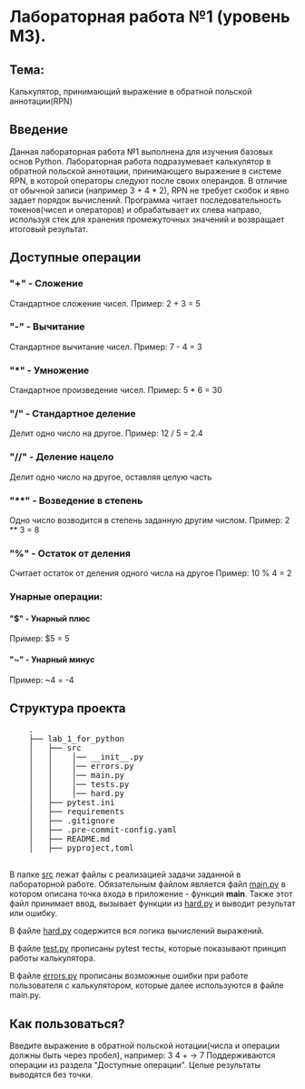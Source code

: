 # Лабораторная работа №1 (уровень M3).
## Тема:
Калькулятор, принимающий выражение в обратной польской аннотации(RPN)
## Введение
Данная лабораторная работа №1 выполнена для изучения базовых основ Python.
Лабораторная работа подразумевает калькулятор в обратной польской аннотации, принимающего выражение в системе RPN, в которой операторы следуют после своих операндов.
В отличие от обычной записи (например 3 + 4 * 2), RPN не требует скобок и явно задает порядок вычислений. Программа читает последовательность токенов(чисел и операторов) и обрабатывает их слева направо, используя стек для хранения промежуточных значений и возвращает итоговый результат.
## Доступные операции
### "+" - Сложение 
Стандартное сложение чисел. 
Пример: 2 + 3 = 5
### "-" - Вычитание
Стандартное вычитание чисел.
Пример: 7 - 4 = 3
### "*" - Умножение
Стандартное произведение чисел.
Пример: 5 * 6 = 30
### "/" - Стандартное деление
Делит одно число на другое.
Пример: 12 / 5 = 2.4
### "//" - Деление нацело
Делит одно число на другое, оставляя целую часть
### "**" - Возведение в степень
Одно число возводится в степень заданную другим числом.
Пример: 2 ** 3 = 8
### "%" - Остаток от деления
Считает остаток от деления одного числа на другое
Пример: 10 % 4 = 2
### Унарные операции:
#### "$" - Унарный плюс
Пример: $5 = 5
#### "~" - Унарный минус
Пример: ~4 = -4


## Структура проекта

<pre>
    .
    ├── lab_1_for_python
    │   ├── src  
    │   │    │── __init__.py
    │   │    │── errors.py
    │   │    │── main.py
    │   │    │── tests.py
    │   │    │── hard.py
    │   ├── pytest.ini                         
    │   ├── requirements                        
    │   ├── .gitignore                         
    │   ├── .pre-commit-config.yaml             
    │   ├── README.md 
    │   ├── pyproject,toml
                                               
</pre>


В папке [src](./src) лежат файлы с реализацией задачи заданной в лабораторной работе. Обязательным файлом является файл
[main.py](./src/main.py) в котором описана точка входа в приложение - функция **main**. Также этот файл принимает ввод,
вызывает функции из [hard.py](src/calculate.py) и выводит результат или ошибку.

В файле [hard.py](src/calculate.py) содержится вся логика вычислений выражений.

В файле [test.py](tests/tests.py) прописаны pytest тесты, которые показывают принцип работы калькулятора.

В файле [errors.py](./src/errors.py) прописаны возможные ошибки при работе пользователя с калькулятором, которые далее используются в файле main.py.

## Как пользоваться?
Введите выражение в обратной польской нотации(числа и операции должны быть через пробел), 
например: 3 4 + -> 7
Поддерживаются операции из раздела "Доступные операции".
Целые результаты выводятся без точки.

